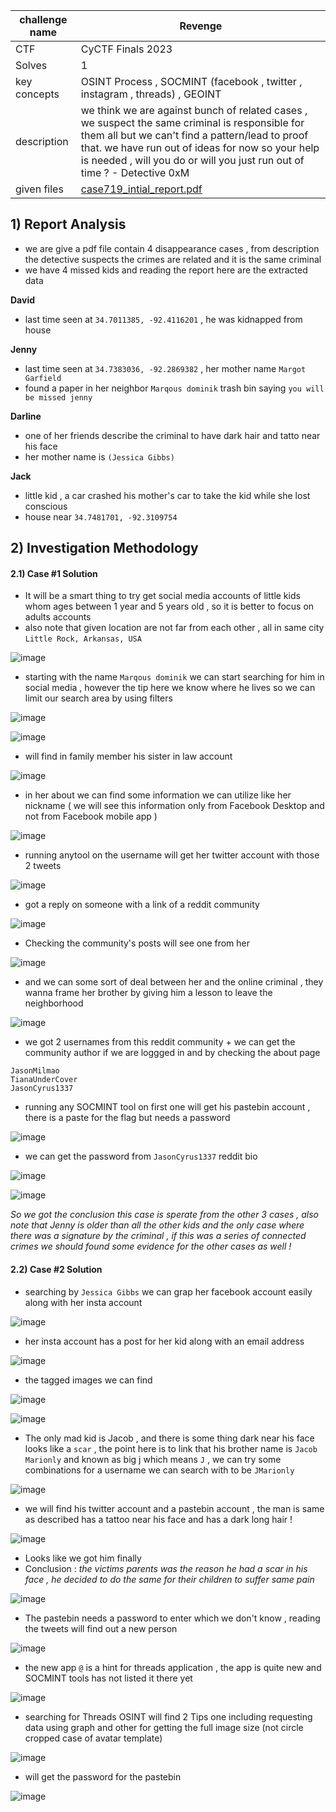 
| challenge name | Revenge |
| -------- | ------- |
| CTF | CyCTF Finals 2023 |
| Solves | 1 |
| key concepts | OSINT Process  , SOCMINT (facebook , twitter , instagram , threads) , GEOINT |
| description | we think we are against bunch of related cases , we suspect the same criminal is responsible for them all but we can't find a pattern/lead to proof that. we have run out of ideas for now so your help is needed , will you do or will you just run out of time ?  - Detective 0xM
| given files  | [case719_intial_report.pdf](https://github.com/HussienMisbah/OSINT1337/blob/master/Challenges%20Files/case719_intial_report.pdf) |

## 1) Report Analysis 

- we are give a pdf file contain 4 disappearance cases , from description the detective suspects the crimes are related and it is the same criminal 
- we have 4 missed kids and reading the report here are the extracted data 

**David**

- last time seen at ``34.7011385, -92.4116201`` , he was kidnapped from house 

**Jenny** 

- last time seen at ``34.7383036, -92.2869382`` , her mother name ``Margot Garfield`` 
- found a paper in her neighbor ``Marqous dominik`` trash bin saying ``you will be missed jenny`` 


**Darline**

- one of her friends describe the criminal to have dark hair and tatto near his face
- her mother name is ``(Jessica Gibbs)`` 

**Jack**

- little kid , a car crashed his mother's car to take the kid while she lost conscious 
- house near ``34.7481701, -92.3109754`` 


## 2) Investigation Methodology 


#### 2.1) Case #1 Solution

- It will be a smart thing to try get social media accounts of little kids whom ages between 1 year and 5 years old , so it is better to focus on adults accounts 
- also note that given location are not far from each other , all in same city ``Little Rock, Arkansas, USA``

![image](https://github.com/HussienMisbah/OSINT1337/assets/67979878/42d461e2-59be-4464-a2b0-fb77daac1b89)

- starting with the name `Marqous dominik` we can start searching for him in social media , however the tip here we know where he lives so we can limit our search area by using filters

![image](https://github.com/HussienMisbah/OSINT1337/assets/67979878/2130490b-3ed6-4611-8829-c4822a6491f3)


![image](https://github.com/HussienMisbah/OSINT1337/assets/67979878/8c6557b2-3bc9-49d1-ac64-9a8c3cf50d67)


- will find in family member his sister in law account 


![image](https://github.com/HussienMisbah/OSINT1337/assets/67979878/327e1e10-8c6c-4e32-8745-cdf47f959ce3)

- in her about we can find some information we can utilize like her nickname ( we will see this information only from Facebook Desktop and not from Facebook mobile app )

![image](https://github.com/HussienMisbah/OSINT1337/assets/67979878/92ffa43b-57ae-4b70-8df4-9827d88dca88)


- running anytool on the username will get her twitter account with those 2 tweets

![image](https://github.com/HussienMisbah/OSINT1337/assets/67979878/15b82034-a17e-43d0-ae57-48a673b5c361)

- got a reply on someone with a link of a reddit community 

![image](https://github.com/HussienMisbah/OSINT1337/assets/67979878/513fe87f-5ea1-4076-8fc5-59f8a2c860e0)


- Checking the community's posts will see one from her

![image](https://github.com/HussienMisbah/OSINT1337/assets/67979878/7b43b38b-7387-4db3-8d9d-7537d6f9ed70)


- and we can some sort of deal between her and the online criminal , they wanna frame her brother by giving him a lesson to leave the neighborhood 

![image](https://github.com/HussienMisbah/OSINT1337/assets/67979878/a62ffc65-9c48-4eb5-8507-4f940dda4978)


- we got 2 usernames from this reddit community + we can get the community author if we are loggged in and by checking the about page 

```
JasonMilmao
TianaUnderCover
JasonCyrus1337
```
- running any SOCMINT tool on first one will get his pastebin account , there is a paste for the flag but needs a password

![image](https://github.com/HussienMisbah/OSINT1337/assets/67979878/fef0dc10-3e73-4726-ad22-0101b86c7236)


- we can get the password from ``JasonCyrus1337`` reddit bio 

![image](https://github.com/HussienMisbah/OSINT1337/assets/67979878/e79e7094-e703-4070-91b1-e0b06c89f702)


![image](https://github.com/HussienMisbah/OSINT1337/assets/67979878/452334f6-8913-42a1-9920-10b253b3d471)



*So we got the conclusion this case is sperate from the other 3 cases , also note that Jenny is older than all the other kids and the only case where there was a signature by the criminal , if this was a series of connected crimes we should found some evidence for the other cases as well !*


#### 2.2) Case #2 Solution


- searching by ``Jessica Gibbs`` we can grap her facebook account easily along with her insta account 


![image](https://github.com/HussienMisbah/OSINT1337/assets/67979878/bc589f1a-64af-4758-b721-64264939bcd1)

- her insta account has a post for her kid along with an email address 

![image](https://github.com/HussienMisbah/OSINT1337/assets/67979878/af3e6c39-f4b1-44ca-b419-a446950928ad)


- the tagged images we can find 

![image](https://github.com/HussienMisbah/OSINT1337/assets/67979878/30949246-3c21-4154-807b-a9e084e6a807)


![image](https://github.com/HussienMisbah/OSINT1337/assets/67979878/048b8791-8f56-4311-808b-8aad4b0db224)

- The only mad kid is Jacob , and there is some thing dark near his face looks like a ``scar`` , the point here is to link that his brother name is ``Jacob Marionly`` and known as big j which means ``J`` , we can try some combinations for a username we can search with to be ``JMarionly`` 

![image](https://github.com/HussienMisbah/OSINT1337/assets/67979878/6410bf38-b816-4b31-911c-b2a2aa8252b2)


- we will find his twitter account and a pastebin account , the man is same as described has a tattoo near his face and has a dark long hair !

![image](https://github.com/HussienMisbah/OSINT1337/assets/67979878/cd3e3b92-8df3-4efc-bd86-a41120980e91)


- Looks like we got him finally  
-  Conclusion : *the victims parents was the reason he had a scar in his face , he decided to do the same for their children to suffer same pain*

![image](https://github.com/HussienMisbah/OSINT1337/assets/67979878/78004d57-fb97-45a3-9fba-4059ad59a10d)

- The pastebin needs a password to enter which we don't know , reading the tweets will find out a new person

![image](https://github.com/HussienMisbah/OSINT1337/assets/67979878/a2c1c50f-bf33-4467-b0b0-4754c7fc7a93)



- the new app ``@`` is a hint for threads application , the app is quite new and SOCMINT tools has not listed it there yet

![image](https://github.com/HussienMisbah/OSINT1337/assets/67979878/89e978f8-02f3-4d6b-8de0-302d5e8d3d2d)

- searching for Threads OSINT will find 2 Tips one including requesting data using graph and other for getting the full image size (not circle cropped case of avatar template)

![image](https://github.com/HussienMisbah/OSINT1337/assets/67979878/f66c1492-e5f8-4cc6-a1ba-e0b363d62355)


- will get the password for the pastebin 

![image](https://github.com/HussienMisbah/OSINT1337/assets/67979878/74bd00a1-f887-48e9-bf2e-96d19afdb96f)


